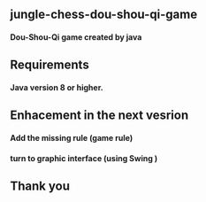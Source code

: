 ## jungle-chess-dou-shou-qi-game
 
#### Dou-Shou-Qi game created by java

## Requirements 

#### Java version 8 or higher.

## Enhacement in the next vesrion

#### Add the missing rule (game rule)
#### turn to graphic interface (using Swing ) 

## Thank you


